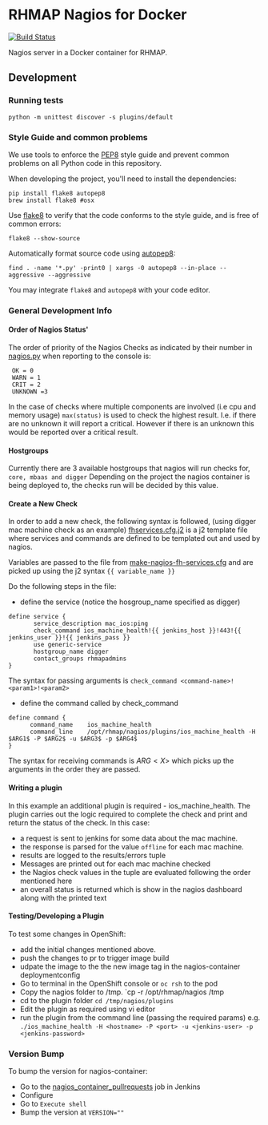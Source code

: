 # RHMAP Nagios for Docker

[![Build Status](https://travis-ci.org/feedhenry/nagios-container.svg?branch=master)](https://travis-ci.org/feedhenry/nagios-container)

Nagios server in a Docker container for RHMAP.

## Development

### Running tests

```
python -m unittest discover -s plugins/default
```

### Style Guide and common problems

We use tools to enforce the [PEP8](https://www.python.org/dev/peps/pep-0008/)
style guide and prevent common problems on all Python code in this repository.

When developing the project, you'll need to install the dependencies:

```
pip install flake8 autopep8
brew install flake8 #osx
```

Use [flake8](https://pypi.python.org/pypi/flake8) to verify that the code
conforms to the style guide, and is free of common errors:

```
flake8 --show-source
```

Automatically format source code using
[autopep8](https://pypi.python.org/pypi/autopep8):

```
find . -name '*.py' -print0 | xargs -0 autopep8 --in-place --aggressive --aggressive
```

You may integrate `flake8` and `autopep8` with your code editor.

### General Development Info
#### Order of Nagios Status'

The order of priority of the Nagios Checks as indicated by their number in [nagios.py](plugins/default/lib/nagios.py) when reporting to the console is:
```
 OK = 0
 WARN = 1
 CRIT = 2
 UNKNOWN =3
```
In the case of checks where multiple components are involved (i.e cpu and memory usage) `max(status)` is used to check the highest result. I.e. if there are no unknown it will report a critical. However if there is an unknown this would be reported over a critical result.

#### Hostgroups

Currently there are 3 available hostgroups that nagios will run checks for, `core, mbaas and digger` Depending on the project the nagios container is being deployed to, the checks run will be decided by this value.

#### Create a New Check

In order to add a new check, the following syntax is followed, (using digger mac machine check as an example) [fhservices.cfg.j2](https://github.com/feedhenry/nagios-container/blob/master/fhservices.cfg.j2) is a j2 template file where services and commands are defined to be templated out and used by nagios.

Variables are passed to the file from [make-nagios-fh-services.cfg](https://github.com/feedhenry/nagios-container/blob/master/make-nagios-fhservices-cfg#L47-L52) and are picked up using the j2 syntax `{{ variable_name }}`

Do the following steps in the file:

* define the service (notice the hosgroup_name specified as digger)

```
define service {
       service_description mac_ios:ping
       check_command ios_machine_health!{{ jenkins_host }}!443!{{ jenkins_user }}!{{ jenkins_pass }}
       use generic-service
       hostgroup_name digger
       contact_groups rhmapadmins
}
```

The syntax for passing arguments is `check_command <command-name>!<param1>!<param2>`

* define the command called by check_command
```
define command {
      command_name    ios_machine_health
      command_line    /opt/rhmap/nagios/plugins/ios_machine_health -H $ARG1$ -P $ARG2$ -u $ARG3$ -p $ARG4$
}
```
The syntax for receiving commands is $ARG<X>$ which picks up the arguments in the order they are passed.


#### Writing a plugin

In this example an additional plugin is required - ios_machine_health. The plugin carries out the logic required to complete the check and print and return the status of the check. In this case:

* a request is sent to jenkins for some data about the mac machine.
* the response is parsed for the value `offline` for each mac machine.
* results are logged to the results/errors tuple
* Messages are printed out for each mac machine checked
* the Nagios check values in the tuple are evaluated following the order mentioned here
* an overall status is returned which is show in the nagios dashboard along with the printed text


#### Testing/Developing a Plugin

To test some changes in OpenShift:

* add the initial changes mentioned above.
* push the changes to pr to trigger image build
* udpate the image to the the new image tag in the nagios-container deploymentconfig
* Go to terminal in the OpenShift console or `oc rsh` to the pod
* Copy the nagios folder to /tmp. `cp -r /opt/rhmap/nagios /tmp
* cd to the plugin folder `cd /tmp/nagios/plugins`
* Edit the plugin as required using vi editor
* run the plugin from the command line (passing the required params) e.g. `./ios_machine_health -H <hostname> -P <port> -u <jenkins-user> -p <jenkins-password>`

### Version Bump

To bump the version for nagios-container:

* Go to the [nagios_container_pullrequests](http://bob.feedhenry.net:8080/job/nagios-container_pullrequests/) job in Jenkins
* Configure
* Go to `Execute shell`
* Bump the version at `VERSION=""`